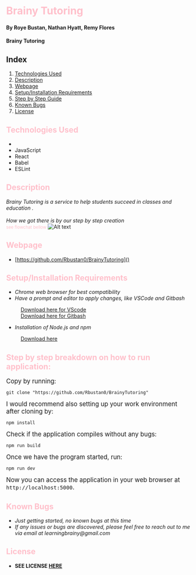 # <span style="color: Pink">Brainy Tutoring

#### By **Roye Bustan, Nathan Hyatt, Remy Flores**

#### **Brainy Tutoring**

## Index

1. [Technologies Used](#1)
2. [Description](#2)
3. [Webpage](#3)
4. [Setup/Installation Requirements](#4)
5. [Step by Step Guide](#5)
6. [Known Bugs](#6)
7. [License](#7)

## <a name="1" id="1"></a><span style="color: Pink">Technologies Used
* 
* JavaScript
* React
* Babel
* ESLint

## <a name="2" id="2"></a><span style="color: Pink">Description
_Brainy Tutoring is a service to help students succeed in classes and education ._
<br><br>
_How we got there is by our step by step creation_ 
<br><small><span style="color:pink">see flowchat bellow</small>
![Alt text]()

## <a name="3" id="3"></a><span style="color: Pink">Webpage
* [https://github.com/Rbustan0/BrainyTutoring]()

## <a name="4" id="4"></a><span style="color: Pink">Setup/Installation Requirements
* _Chrome web browser for best compatibility_
* _Have a prompt and editor to apply changes, like VSCode and Gitbash_

&nbsp;&nbsp;&nbsp;&nbsp;&nbsp;&nbsp;&nbsp;&nbsp;&nbsp;&nbsp;[Download here for VScode](https://code.visualstudio.com/download)<br>
&nbsp;&nbsp;&nbsp;&nbsp;&nbsp;&nbsp;&nbsp;&nbsp;&nbsp;&nbsp;[Download here for Gitbash](https://git-scm.com/downloads)

* _Installation of Node.js and npm_

&nbsp;&nbsp;&nbsp;&nbsp;&nbsp;&nbsp;&nbsp;&nbsp;&nbsp;&nbsp;[Download here](https://nodejs.org/en/download/)

## <a name="5" id="5"></a><span style="color: Pink">Step by step breakdown on how to run application:

<big>Copy by running:</big>

```
git clone "https://github.com/Rbustan0/BrainyTutoring"
```

<big>I would recommend also setting up your work environment after cloning by:</big>

```
npm install
```

<big>Check if the application compiles without any bugs:</big>

```
npm run build
```

<big>Once we have the program started, run:</big>

```
npm run dev
```

<big>Now you can access the application in your web browser at `http://localhost:5000`.</big>

## <a name="6" id="6"></a> <span style="color: Pink">Known Bugs
* _Just getting started, no known bugs at this time_
* _If any issues or bugs are discovered, please feel free to reach out to me via email at learningbrainy@gmail.com_

## <a name="7" id="7"></a><span style="color: Pink">License
* **SEE LICENSE [HERE](./LICENSE)** 
